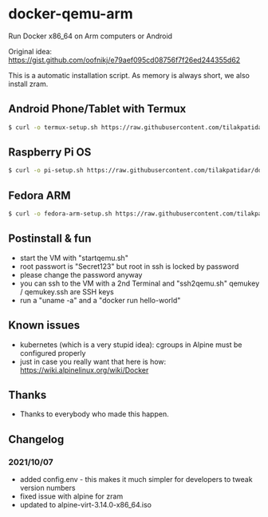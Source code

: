 # docker-qemu-arm

Run Docker x86_64 on Arm computers or Android

Original idea: <https://gist.github.com/oofnikj/e79aef095cd08756f7f26ed244355d62>

This is a automatic installation script. As memory is always short, we also install zram.


## Android Phone/Tablet with Termux


```bash
$ curl -o termux-setup.sh https://raw.githubusercontent.com/tilakpatidar/qemu-alpine-docker_on_termux/main/termux-setup.sh && chmod 755 ./termux-setup.sh && ./termux-setup.sh
```


## Raspberry Pi OS


```bash
$ curl -o pi-setup.sh https://raw.githubusercontent.com/tilakpatidar/docker-qemu-arm/main/pi-setup.sh && chmod 755 ./pi-setup.sh && ./pi-setup.sh
```

##  Fedora ARM

```bash
$ curl -o fedora-arm-setup.sh https://raw.githubusercontent.com/tilakpatidar/docker-qemu-arm/main/fedora-arm-setup.sh && chmod 755 ./fedora-arm-setup.sh && ./fedora-arm-setup.sh
```


## Postinstall & fun

- start the VM with "startqemu.sh"
- root passwort is "Secret123" but root in ssh is locked by password
- please change the password anyway
- you can ssh to the VM with a 2nd Terminal and "ssh2qemu.sh" qemukey / qemukey.ssh are SSH keys
- run a "uname -a" and a "docker run hello-world"

## Known issues

- kubernetes (which is a very stupid idea): cgroups in Alpine must be configured properly
- just in case you really want that here is how: <https://wiki.alpinelinux.org/wiki/Docker>

## Thanks

- Thanks to everybody who made this happen.

## Changelog
### 2021/10/07

- added config.env - this makes it much simpler for developers to tweak version numbers
- fixed issue with alpine for zram
- updated to alpine-virt-3.14.0-x86_64.iso


